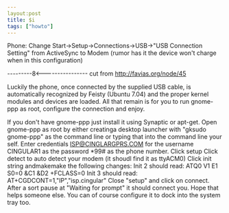 ```yaml
---
layout:post
title: $i
tags: ["howto"]
---
```



Phone:
  Change Start->Setup->Connections->USB->"USB Connection Setting" from ActiveSync to Modem
  (rumor has it the device won't charge when in this configuration)

---------8<----------------
cut from http://favias.org/node/45

Luckily the phone, once connected by the supplied USB cable, is automatically recognized by Feisty (Ubuntu 7.04) and the proper kernel modules and devices are loaded. All that remain is for you to run gnome-ppp as root, configure the connection and enjoy.

If you don't have gnome-ppp just install it using Synaptic or apt-get.
Open gnome-ppp as root by either creatinga desktop launcher with "gksudo gnome-ppp" as the command line or typing that into the command line your self.
Enter credentials
ISP@CINGLARGPRS.COM for the username
CINGULAR1 as the password
*99# as the phone number.
Click setup
Click detect to auto detect your modem (it shoudl find it as ttyACM0)
Click init string andmakemake the following changes:
Init 2 should read: ATQ0 V1 E1 S0=0 &C1 &D2 +FCLASS=0
Init 3 should read: AT+CGDCONT=1,"IP","isp.cingular"
Close "setup" and click on connect. After a sort pause at "Waiting for prompt" it should connect you.
Hope that helps someone else. You can of course configure it to dock into the system tray too.
  
